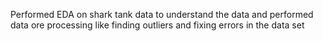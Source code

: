 Performed EDA on shark tank data to understand the data and performed data ore processing like finding outliers and fixing errors in the data set
